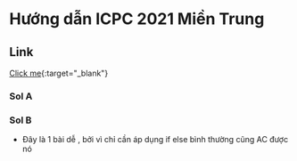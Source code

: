 ﻿# Hướng dẫn ICPC 2021 Miền Trung


## Link
[Click me](https://drive.google.com/drive/folders/1VNTlFeD6VBEb2JIwNzEntjIBU6_EBA9W){:target="_blank"}

### Sol A

### Sol B
* Đây là 1 bài dễ , bởi vì chỉ cần áp dụng if else bình thường cũng AC được nó
